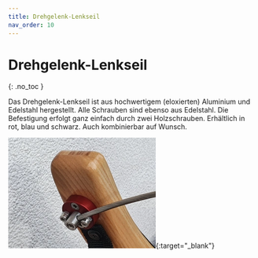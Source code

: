 ```yaml
---
title: Drehgelenk-Lenkseil
nav_order: 10
---
```


# Drehgelenk-Lenkseil
{: .no_toc }

Das Drehgelenk-Lenkseil ist aus hochwertigem (eloxierten) Aluminium und Edelstahl hergestellt. 
Alle Schrauben sind ebenso aus Edelstahl. 
Die Befestigung erfolgt ganz einfach durch zwei Holzschrauben. 
Erhältlich in rot, blau und schwarz. Auch kombinierbar auf Wunsch.

[![lenkseil-rot2](../images/small/lenkseil-rot2.webp)](../images/lenkseil-rot2.webp){:target="_blank"}
